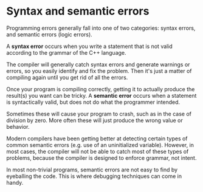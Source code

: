 # Syntax and semantic errors

Programming errors generally fall into one of two categories: syntax errors, and semantic errors (logic errors).

A **syntax error** occurs when you write a statement that is not valid according to the grammar of the C++ language.

The compiler will generally catch syntax errors and generate warnings or errors, so you easily identify and fix the problem. Then it's just a matter of compiling again until you get rid of all the errors.

Once your program is compiling correctly, getting it to actually produce the result(s) you want can be tricky. A **semantic error** occurs when a statement is syntactically valid, but does not do what the programmer intended.

Sometimes these will cause your program to crash, such as in the case of division by zero. More often these will just produce the wrong value or behavior.

Modern compilers have been getting better at detecting certain types of common semantic errors (e.g. use of an uninitialized variable). However, in most cases, the compiler will not be able to catch most of these types of problems, because the compiler is designed to enforce grammar, not intent.

In most non-trivial programs, semantic errors are not easy to find by eyeballing the code. This is where debugging techniques can come in handy.
